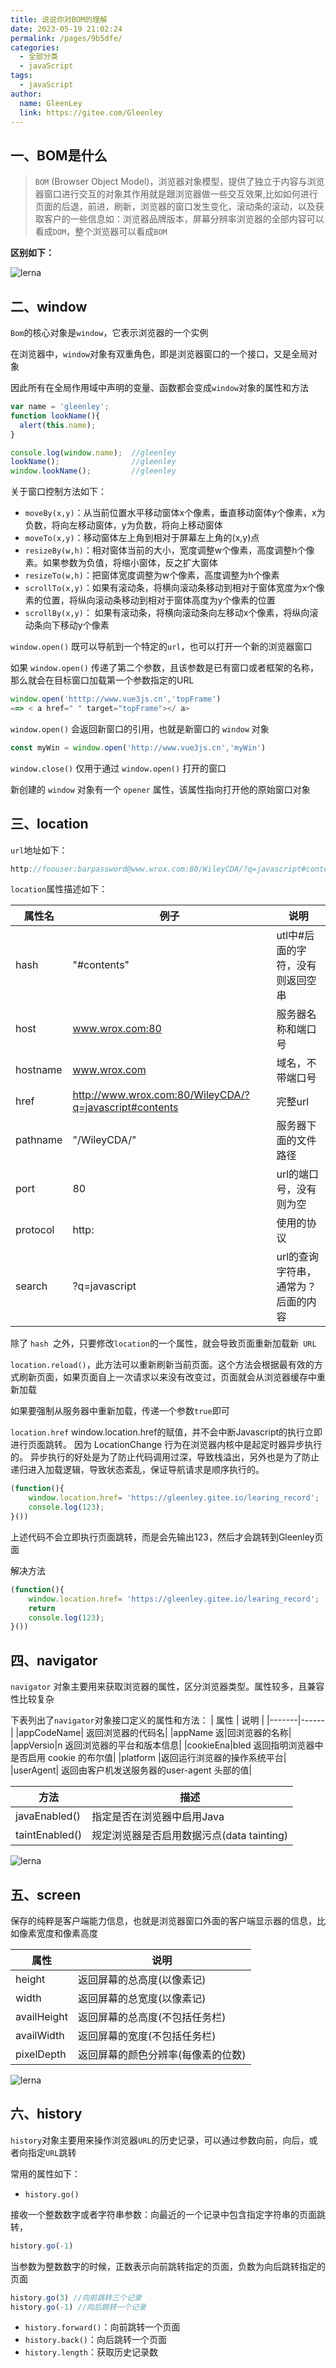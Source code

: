 ```yaml
---
title: 说说你对BOM的理解
date: 2023-05-19 21:02:24
permalink: /pages/9b5dfe/
categories: 
  - 全部分类
  - javaScript
tags: 
  - javaScript
author: 
  name: GleenLey
  link: https://gitee.com/Gleenley
---
```




## 一、BOM是什么

> `BOM` (Browser Object Model)，浏览器对象模型，提供了独立于内容与浏览器窗口进行交互的对象其作用就是跟浏览器做一些交互效果,比如如何进行页面的后退，前进，刷新，浏览器的窗口发生变化，滚动条的滚动，以及获取客户的一些信息如：浏览器品牌版本，屏幕分辨率浏览器的全部内容可以看成`DOM`，整个浏览器可以看成`BOM`

<!-- more -->

**区别如下：**

![lerna](/learing_record/images/bom01.avif)


## 二、window

`Bom`的核心对象是`window`，它表示浏览器的一个实例

在浏览器中，`window`对象有双重角色，即是浏览器窗口的一个接口，又是全局对象

因此所有在全局作用域中声明的变量、函数都会变成`window`对象的属性和方法


```js
var name = 'gleenley';
function lookName(){
  alert(this.name);
}

console.log(window.name);  //gleenley
lookName();                //gleenley
window.lookName();         //gleenley
```

关于窗口控制方法如下：

- `moveBy(x,y)`：从当前位置水平移动窗体x个像素，垂直移动窗体y个像素，x为负数，将向左移动窗体，y为负数，将向上移动窗体
- `moveTo(x,y)`：移动窗体左上角到相对于屏幕左上角的(x,y)点
- `resizeBy(w,h)`：相对窗体当前的大小，宽度调整w个像素，高度调整h个像素。如果参数为负值，将缩小窗体，反之扩大窗体
- `resizeTo(w,h)`：把窗体宽度调整为w个像素，高度调整为h个像素
- `scrollTo(x,y)`：如果有滚动条，将横向滚动条移动到相对于窗体宽度为x个像素的位置，将纵向滚动条移动到相对于窗体高度为y个像素的位置
- `scrollBy(x,y)`： 如果有滚动条，将横向滚动条向左移动x个像素，将纵向滚动条向下移动y个像素

 `window.open()` 既可以导航到一个特定的`url`，也可以打开一个新的浏览器窗口

如果 `window.open()` 传递了第二个参数，且该参数是已有窗口或者框架的名称，那么就会在目标窗口加载第一个参数指定的URL

```js
window.open('htttp://www.vue3js.cn','topFrame')
==> < a href=" " target="topFrame"></ a>
```

`window.open()` 会返回新窗口的引用，也就是新窗口的 `window` 对象

```js
const myWin = window.open('http://www.vue3js.cn','myWin')
```

`window.close()` 仅用于通过 `window.open()` 打开的窗口

新创建的 `window` 对象有一个 `opener` 属性，该属性指向打开他的原始窗口对象





## 三、location

`url`地址如下：

```js
http://foouser:barpassword@www.wrox.com:80/WileyCDA/?q=javascript#contents
```

`location`属性描述如下：

| 属性名   | 例子                                                   | 说明                                |
| -------- | ------------------------------------------------------ | ----------------------------------- |
| hash     | "#contents"                                            | utl中#后面的字符，没有则返回空串    |
| host     | www.wrox.com:80                                        | 服务器名称和端口号                  |
| hostname | www.wrox.com                                           | 域名，不带端口号                    |
| href     | http://www.wrox.com:80/WileyCDA/?q=javascript#contents | 完整url                             |
| pathname | "/WileyCDA/"                                           | 服务器下面的文件路径                |
| port     | 80                                                     | url的端口号，没有则为空             |
| protocol | http:                                                  | 使用的协议                          |
| search   | ?q=javascript                                          | url的查询字符串，通常为？后面的内容 |

除了 `hash `之外，只要修改` location `的一个属性，就会导致页面重新加载新` URL`

`location.reload()`，此方法可以重新刷新当前页面。这个方法会根据最有效的方式刷新页面，如果页面自上一次请求以来没有改变过，页面就会从浏览器缓存中重新加载

如果要强制从服务器中重新加载，传递一个参数`true`即可

`location.href`
window.location.href的赋值，并不会中断Javascript的执行立即进行页面跳转。
因为 LocationChange 行为在浏览器内核中是起定时器异步执行的。
异步执行的好处是为了防止代码调用过深，导致栈溢出，另外也是为了防止递归进入加载逻辑，导致状态紊乱，保证导航请求是顺序执行的。
```js
(function(){
    window.location.href= 'https://gleenley.gitee.io/learing_record';
    console.log(123);
}())
```
上述代码不会立即执行页面跳转，而是会先输出123，然后才会跳转到Gleenley页面

解决方法
```js
(function(){
    window.location.href= 'https://gleenley.gitee.io/learing_record';
    return 
    console.log(123);
}())
```
## 四、navigator

`navigator` 对象主要用来获取浏览器的属性，区分浏览器类型。属性较多，且兼容性比较复杂

下表列出了`navigator`对象接口定义的属性和方法：
| 属性	 | 说明 |
|-------|------|
|appCodeName| 返回浏览器的代码名|
|appName 返|回浏览器的名称|
|appVersio|n 返回浏览器的平台和版本信息|
|cookieEna|bled 返回指明浏览器中是否启用 cookie 的布尔值|
|platform |返回运行浏览器的操作系统平台|
|userAgent| 返回由客户机发送服务器的user-agent 头部的值|

|方法 | 描述| 
|---|---|
|javaEnabled() |指定是否在浏览器中启用Java|
|taintEnabled() |规定浏览器是否启用数据污点(data tainting)|

![lerna](/learing_record/images/bom03.avif)


## 五、screen

保存的纯粹是客户端能力信息，也就是浏览器窗口外面的客户端显示器的信息，比如像素宽度和像素高度

| 属性	 | 说明 |
|-------|------|
|height	|返回屏幕的总高度(以像素记)|
|width	|返回屏幕的总宽度(以像素记)|
|availHeight|	返回屏幕的总高度(不包括任务栏)|
|availWidth|	返回屏幕的宽度(不包括任务栏)|
|pixelDepth|	返回屏幕的颜色分辨率(每像素的位数)|

![lerna](/learing_record/images/bom02.avif)

## 六、history

`history`对象主要用来操作浏览器`URL`的历史记录，可以通过参数向前，向后，或者向指定`URL`跳转

常用的属性如下：

- `history.go()`

接收一个整数数字或者字符串参数：向最近的一个记录中包含指定字符串的页面跳转，

```js
history.go(-1)
```

当参数为整数数字的时候，正数表示向前跳转指定的页面，负数为向后跳转指定的页面

```js
history.go(3) //向前跳转三个记录
history.go(-1) //向后跳转一个记录
```

- `history.forward()`：向前跳转一个页面
- `history.back()`：向后跳转一个页面
- `history.length`：获取历史记录数